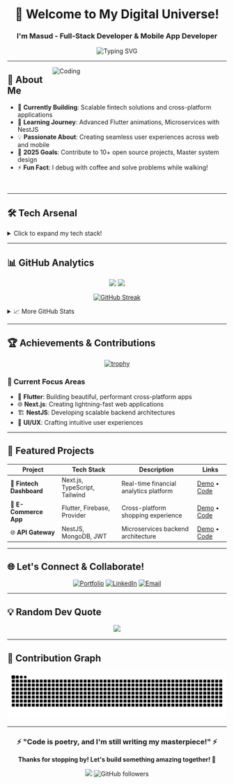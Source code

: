 <div align="center">
  
# 👋 Welcome to My Digital Universe!

### I'm **Masud** - Full-Stack Developer & Mobile App Developer

<img src="https://readme-typing-svg.herokuapp.com?font=Fira+Code&pause=1000&color=00D9FF&center=true&vCenter=true&width=435&lines=Full-Stack+Developer;Mobile+App+Developer;UI%2FUX+Enthusiast;Open+Source+Contributor;Always+Learning+New+Tech" alt="Typing SVG" />

</div>

---

<img align="right" alt="Coding" width="400" src="https://cdn.dribbble.com/users/2131993/screenshots/4948736/media/421d4ed2f3d23c73d64d20963f61f422.gif">

## 🚀 About Me

- 🔭 **Currently Building**: Scalable fintech solutions and cross-platform applications
- 🌱 **Learning Journey**: Advanced Flutter animations, Microservices with NestJS
- 💡 **Passionate About**: Creating seamless user experiences across web and mobile
- 🎯 **2025 Goals**: Contribute to 10+ open source projects, Master system design
- ⚡ **Fun Fact**: I debug with coffee and solve problems while walking!

<br clear="right"/>

---

## 🛠️ Tech Arsenal

<details>
<summary>Click to expand my tech stack!</summary>

### 📱 Mobile Development
![Flutter](https://img.shields.io/badge/Flutter-%2302569B.svg?style=for-the-badge&logo=Flutter&logoColor=white)
![Dart](https://img.shields.io/badge/dart-%230175C2.svg?style=for-the-badge&logo=dart&logoColor=white)
![Android](https://img.shields.io/badge/Android-3DDC84?style=for-the-badge&logo=android&logoColor=white)
![Kotlin](https://img.shields.io/badge/kotlin-%237F52FF.svg?style=for-the-badge&logo=kotlin&logoColor=white)

### 🌐 Web Development
![Next JS](https://img.shields.io/badge/Next-black?style=for-the-badge&logo=next.js&logoColor=white)
![React](https://img.shields.io/badge/react-%2320232a.svg?style=for-the-badge&logo=react&logoColor=%2361DAFB)
![TypeScript](https://img.shields.io/badge/typescript-%23007ACC.svg?style=for-the-badge&logo=typescript&logoColor=white)
![TailwindCSS](https://img.shields.io/badge/tailwindcss-%2338B2AC.svg?style=for-the-badge&logo=tailwind-css&logoColor=white)

### ⚙️ Backend & Database
![NestJS](https://img.shields.io/badge/nestjs-%23E0234E.svg?style=for-the-badge&logo=nestjs&logoColor=white)
![Java](https://img.shields.io/badge/java-%23E0234E.svg?style=for-the-badge&logo=java&logoColor=white)
![NodeJS](https://img.shields.io/badge/node.js-6DA55F?style=for-the-badge&logo=node.js&logoColor=white)
![MongoDB](https://img.shields.io/badge/MongoDB-%234ea94b.svg?style=for-the-badge&logo=mongodb&logoColor=white)
![Firebase](https://img.shields.io/badge/firebase-%23039BE5.svg?style=for-the-badge&logo=firebase)

### 🛠️ Tools & Platforms
![Git](https://img.shields.io/badge/git-%23F05033.svg?style=for-the-badge&logo=git&logoColor=white)
![GitHub](https://img.shields.io/badge/github-%23121011.svg?style=for-the-badge&logo=github&logoColor=white)
![Figma](https://img.shields.io/badge/figma-%23F24E1E.svg?style=for-the-badge&logo=figma&logoColor=white)
![Vercel](https://img.shields.io/badge/vercel-%23000000.svg?style=for-the-badge&logo=vercel&logoColor=white)

</details>

---

## 📊 GitHub Analytics

<div align="center">
  
<img height="180em" src="https://github-readme-stats.vercel.app/api?username=masud-io&show_icons=true&theme=tokyonight&include_all_commits=true&count_private=true"/>
<img height="180em" src="https://github-readme-stats.vercel.app/api/top-langs/?username=masud-io&layout=compact&langs_count=8&theme=tokyonight"/>

</div>

<div align="center">
  
[![GitHub Streak](https://github-readme-streak-stats.herokuapp.com?user=masud-io&theme=tokyonight&hide_border=true)](https://git.io/streak-stats)

</div>

<details>
<summary>📈 More GitHub Stats</summary>

![Profile Summary](https://github-profile-summary-cards.vercel.app/api/cards/profile-details?username=masud-io&theme=tokyonight)

<div align="center">
<img src="https://github-profile-summary-cards.vercel.app/api/cards/stats?username=masud-io&theme=tokyonight" alt="Stats" width="350"/>
<img src="https://github-profile-summary-cards.vercel.app/api/cards/productive-time?username=masud-io&theme=tokyonight&utcOffset=6" alt="Time" width="350"/>
</div>

</details>

---

## 🏆 Achievements & Contributions

<div align="center">

[![trophy](https://github-profile-trophy.vercel.app/?username=masud-io&theme=tokyonight&no-frame=true&margin-w=15)](https://github.com/ryo-ma/github-profile-trophy)

</div>

### 🎯 Current Focus Areas
- 📱 **Flutter**: Building beautiful, performant cross-platform apps
- 🌐 **Next.js**: Creating lightning-fast web applications
- 🏗️ **NestJS**: Developing scalable backend architectures
- 🎨 **UI/UX**: Crafting intuitive user experiences

---

## 💼 Featured Projects

<div align="center">

| Project | Tech Stack | Description | Links |
|---------|------------|-------------|-------|
| 🏦 **Fintech Dashboard** | Next.js, TypeScript, Tailwind | Real-time financial analytics platform | [Demo](#) • [Code](#) |
| 📱 **E-Commerce App** | Flutter, Firebase, Provider | Cross-platform shopping experience | [Demo](#) • [Code](#) |
| 🌐 **API Gateway** | NestJS, MongoDB, JWT | Microservices backend architecture | [Demo](#) • [Code](#) |

</div>

---

## 🌐 Let's Connect & Collaborate!

<div align="center">

[![Portfolio](https://img.shields.io/badge/Portfolio-FF5722?style=for-the-badge&logo=google-chrome&logoColor=white)](https://masud-portfolio.vercel.app/)
[![LinkedIn](https://img.shields.io/badge/LinkedIn-0077B5?style=for-the-badge&logo=linkedin&logoColor=white)](https://www.linkedin.com/in/md-masud-hossen-9733611a1/)
[![Email](https://img.shields.io/badge/Email-D14836?style=for-the-badge&logo=gmail&logoColor=white)](mailto:masud20.bup@gmail.com)

</div>

---

## 💡 Random Dev Quote

<div align="center">

![](https://quotes-github-readme.vercel.app/api?type=horizontal&theme=tokyonight)

</div>

---

## 🐍 Contribution Graph

<div align="center">

![Snake animation](https://github.com/masud-io/masud-io/blob/output/github-contribution-grid-snake.svg)

</div>

---

<div align="center">

### ⚡ "Code is poetry, and I'm still writing my masterpiece!" ⚡

**Thanks for stopping by! Let's build something amazing together! 🚀**

![](https://komarev.com/ghpvc/?username=masud-io&color=brightgreen&style=flat-square)
![GitHub followers](https://img.shields.io/github/followers/masud-io?style=social)

</div>
